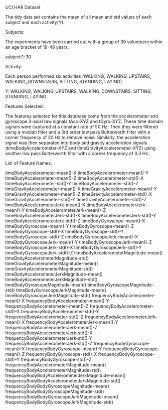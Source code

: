 UCI HAR Dataset


The tidy data set contains the mean of all mean and std values of each subject and each activity(Y).


Subjects:

The experiments have been carried out with a group of 30 volunteers within an age bracket of 19-48 years.

subject:1-30


Activity:

Each person performed six activities (WALKING, WALKING_UPSTAIRS, WALKING_DOWNSTAIRS, SITTING, STANDING, LAYING)

Y: WALKING, WALKING_UPSTAIRS, WALKING_DOWNSTAIRS, SITTING, STANDING, LAYING


Features Selected:

The features selected for this database come from the accelerometer and gyroscope 3-axial raw signals tAcc-XYZ and tGyro-XYZ. These time domain signals were captured at a constant rate of 50 Hz. Then they were filtered using a median filter and a 3rd order low pass Butterworth filter with a corner frequency of 20 Hz to remove noise. Similarly, the acceleration signal was then separated into body and gravity acceleration signals (timeBodyAccelerometer-XYZ and timeGravityAccelerometer-XYZ) using another low pass Butterworth filter with a corner frequency of 0.3 Hz. 

List of Feature Names:

timeBodyAccelerometer-mean()-X
timeBodyAccelerometer-mean()-Y 
timeBodyAccelerometer-mean()-Z
timeBodyAccelerometer-std()-X 
timeBodyAccelerometer-std()-Y
timeBodyAccelerometer-std()-Z 
timeGravityAccelerometer-mean()-X
timeGravityAccelerometer-mean()-Y 
timeGravityAccelerometer-mean()-Z
timeGravityAccelerometer-std()-X 
timeGravityAccelerometer-std()-Y
timeGravityAccelerometer-std()-Z 
timeBodyAccelerometerJerk-mean()-X
timeBodyAccelerometerJerk-mean()-Y 
timeBodyAccelerometerJerk-mean()-Z
timeBodyAccelerometerJerk-std()-X 
timeBodyAccelerometerJerk-std()-Y
timeBodyAccelerometerJerk-std()-Z 
timeBodyGyroscope-mean()-X
timeBodyGyroscope-mean()-Y 
timeBodyGyroscope-mean()-Z
timeBodyGyroscope-std()-X 
timeBodyGyroscope-std()-Y
timeBodyGyroscope-std()-Z 
timeBodyGyroscopeJerk-mean()-X
timeBodyGyroscopeJerk-mean()-Y 
timeBodyGyroscopeJerk-mean()-Z
timeBodyGyroscopeJerk-std()-X 
timeBodyGyroscopeJerk-std()-Y
timeBodyGyroscopeJerk-std()-Z 
timeBodyAccelerometerMagnitude-mean()
timeBodyAccelerometerMagnitude-std()
timeGravityAccelerometerMagnitude-mean()
timeGravityAccelerometerMagnitude-std()
timeBodyAccelerometerJerkMagnitude-mean()
timeBodyAccelerometerJerkMagnitude-std()
timeBodyGyroscopeMagnitude-mean() 
timeBodyGyroscopeMagnitude-std()
timeBodyGyroscopeJerkMagnitude-mean()
timeBodyGyroscopeJerkMagnitude-std() 
frequencyBodyAccelerometer-mean()-X
frequencyBodyAccelerometer-mean()-Y 
frequencyBodyAccelerometer-mean()-Z
frequencyBodyAccelerometer-std()-X 
frequencyBodyAccelerometer-std()-Y
frequencyBodyAccelerometer-std()-Z
frequencyBodyAccelerometerJerk-mean()-X
frequencyBodyAccelerometerJerk-mean()-Y
frequencyBodyAccelerometerJerk-mean()-Z
frequencyBodyAccelerometerJerk-std()-X
frequencyBodyAccelerometerJerk-std()-Y
frequencyBodyAccelerometerJerk-std()-Z 
frequencyBodyGyroscope-mean()-X
frequencyBodyGyroscope-mean()-Y 
frequencyBodyGyroscope-mean()-Z
frequencyBodyGyroscope-std()-X 
frequencyBodyGyroscope-std()-Y
frequencyBodyGyroscope-std()-Z 
frequencyBodyAccelerometerMagnitude-mean()
frequencyBodyAccelerometerMagnitude-std()
frequencyBodyBodyAccelerometerJerkMagnitude-mean()
frequencyBodyBodyAccelerometerJerkMagnitude-std()
frequencyBodyBodyGyroscopeMagnitude-mean()
frequencyBodyBodyGyroscopeMagnitude-std()
frequencyBodyBodyGyroscopeJerkMagnitude-mean()
frequencyBodyBodyGyroscopeJerkMagnitude-std()


